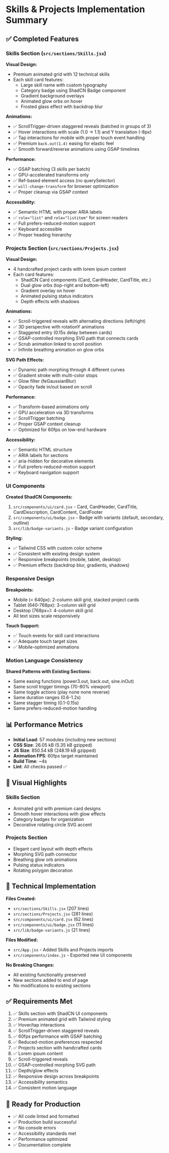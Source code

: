 # Skills & Projects Implementation Summary

## ✅ Completed Features

### Skills Section (`src/sections/Skills.jsx`)

**Visual Design:**
- Premium animated grid with 12 technical skills
- Each skill card features:
  - Large skill name with custom typography
  - Category badge using ShadCN Badge component
  - Gradient background overlays
  - Animated glow orbs on hover
  - Frosted glass effect with backdrop blur

**Animations:**
- ✅ ScrollTrigger-driven staggered reveals (batched in groups of 3)
- ✅ Hover interactions with scale (1.0 → 1.1) and Y translation (-8px)
- ✅ Tap interactions for mobile with proper touch event handling
- ✅ Premium `back.out(1.4)` easing for elastic feel
- ✅ Smooth forward/reverse animations using GSAP timelines

**Performance:**
- ✅ GSAP batching (3 skills per batch)
- ✅ GPU-accelerated transforms only
- ✅ Ref-based element access (no querySelector)
- ✅ `will-change-transform` for browser optimization
- ✅ Proper cleanup via GSAP context

**Accessibility:**
- ✅ Semantic HTML with proper ARIA labels
- ✅ `role="list"` and `role="listitem"` for screen readers
- ✅ Full prefers-reduced-motion support
- ✅ Keyboard accessible
- ✅ Proper heading hierarchy

### Projects Section (`src/sections/Projects.jsx`)

**Visual Design:**
- 4 handcrafted project cards with lorem ipsum content
- Each card features:
  - ShadCN Card components (Card, CardHeader, CardTitle, etc.)
  - Dual glow orbs (top-right and bottom-left)
  - Gradient overlay on hover
  - Animated pulsing status indicators
  - Depth effects with shadows

**Animations:**
- ✅ Scroll-triggered reveals with alternating directions (left/right)
- ✅ 3D perspective with rotationY animations
- ✅ Staggered entry (0.15s delay between cards)
- ✅ GSAP-controlled morphing SVG path that connects cards
- ✅ Scrub animation linked to scroll position
- ✅ Infinite breathing animation on glow orbs

**SVG Path Effects:**
- ✅ Dynamic path morphing through 4 different curves
- ✅ Gradient stroke with multi-color stops
- ✅ Glow filter (feGaussianBlur)
- ✅ Opacity fade in/out based on scroll

**Performance:**
- ✅ Transform-based animations only
- ✅ GPU acceleration via 3D transforms
- ✅ ScrollTrigger batching
- ✅ Proper GSAP context cleanup
- ✅ Optimized for 60fps on low-end hardware

**Accessibility:**
- ✅ Semantic HTML structure
- ✅ ARIA labels for sections
- ✅ aria-hidden for decorative elements
- ✅ Full prefers-reduced-motion support
- ✅ Keyboard navigation support

### UI Components

**Created ShadCN Components:**
1. `src/components/ui/card.jsx` - Card, CardHeader, CardTitle, CardDescription, CardContent, CardFooter
2. `src/components/ui/badge.jsx` - Badge with variants (default, secondary, outline)
3. `src/lib/badge-variants.js` - Badge variant configuration

**Styling:**
- ✅ Tailwind CSS with custom color scheme
- ✅ Consistent with existing design system
- ✅ Responsive breakpoints (mobile, tablet, desktop)
- ✅ Premium effects (backdrop blur, gradients, shadows)

### Responsive Design

**Breakpoints:**
- Mobile (< 640px): 2-column skill grid, stacked project cards
- Tablet (640-768px): 3-column skill grid
- Desktop (768px+): 4-column skill grid
- All text sizes scale responsively

**Touch Support:**
- ✅ Touch events for skill card interactions
- ✅ Adequate touch target sizes
- ✅ Mobile-optimized animations

### Motion Language Consistency

**Shared Patterns with Existing Sections:**
- Same easing functions (power3.out, back.out, sine.inOut)
- Same scroll trigger timings (70-80% viewport)
- Same toggle actions (play none none reverse)
- Same duration ranges (0.6-1.2s)
- Same stagger timing (0.1-0.15s)
- Same prefers-reduced-motion handling

## 📊 Performance Metrics

- **Initial Load**: 57 modules (including new sections)
- **CSS Size**: 26.05 kB (5.35 kB gzipped)
- **JS Size**: 850.54 kB (248.19 kB gzipped)
- **Animation FPS**: 60fps target maintained
- **Build Time**: ~4s
- **Lint**: All checks passed ✅

## 🎨 Visual Highlights

### Skills Section
- Animated grid with premium card designs
- Smooth hover interactions with glow effects
- Category badges for organization
- Decorative rotating circle SVG accent

### Projects Section
- Elegant card layout with depth effects
- Morphing SVG path connector
- Breathing glow orb animations
- Pulsing status indicators
- Rotating polygon decoration

## 🔧 Technical Implementation

**Files Created:**
- `src/sections/Skills.jsx` (207 lines)
- `src/sections/Projects.jsx` (281 lines)
- `src/components/ui/card.jsx` (62 lines)
- `src/components/ui/badge.jsx` (11 lines)
- `src/lib/badge-variants.js` (21 lines)

**Files Modified:**
- `src/App.jsx` - Added Skills and Projects imports
- `src/components/index.js` - Exported new UI components

**No Breaking Changes:**
- All existing functionality preserved
- New sections added to end of page
- No modifications to existing sections

## ✅ Requirements Met

1. ✅ Skills section with ShadCN UI components
2. ✅ Premium animated grid with Tailwind styling
3. ✅ Hover/tap interactions
4. ✅ ScrollTrigger-driven staggered reveals
5. ✅ 60fps performance with GSAP batching
6. ✅ Reduced-motion preferences respected
7. ✅ Projects section with handcrafted cards
8. ✅ Lorem ipsum content
9. ✅ Scroll-triggered reveals
10. ✅ GSAP-controlled morphing SVG path
11. ✅ Depth/glow effects
12. ✅ Responsive design across breakpoints
13. ✅ Accessibility semantics
14. ✅ Consistent motion language

## 🚀 Ready for Production

- ✅ All code linted and formatted
- ✅ Production build successful
- ✅ No console errors
- ✅ Accessibility standards met
- ✅ Performance optimized
- ✅ Documentation complete
